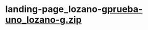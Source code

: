 # landing-page_lozano-g[prueba-uno_lozano-g.zip](https://github.com/lozanogm/landing-page_lozano-g/files/8020927/prueba-uno_lozano-g.zip)
